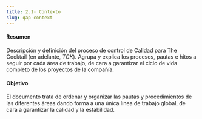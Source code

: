 ```yaml
---
title: 2.1- Contexto
slug: qap-context
---
```


#### Resumen
Descripción y definición del proceso de control de Calidad para The Cocktail (en adelante, _TCK_). Agrupa y explica los procesos, pautas e hitos a seguir por cada área de trabajo, de cara a garantizar el ciclo de vida completo de los proyectos de la compañía.

#### Objetivo
El documento trata de ordenar y organizar las pautas y procedimientos de las diferentes áreas dando forma a una única línea de trabajo global, de cara a garantizar la calidad y la estabilidad.
